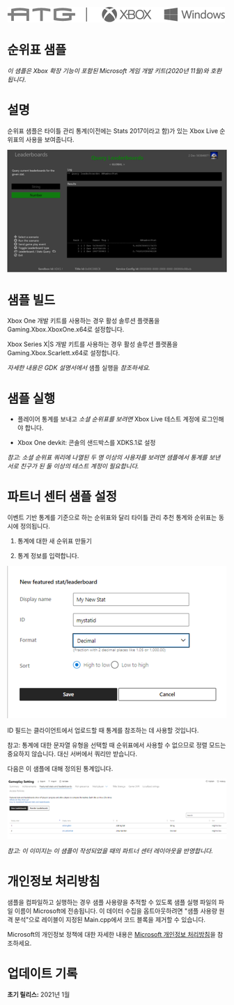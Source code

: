   ![](./media/image1.png)

#   순위표 샘플

*이 샘플은 Xbox 확장 기능이 포함된 Microsoft 게임 개발 키트(2020년
11월)와 호환됩니다*.

# 

# 설명

순위표 샘플은 타이틀 관리 통계(이전에는 Stats 2017이라고 함)가 있는 Xbox
Live 순위표의 사용을 보여줍니다.

![](./media/image3.png)

# 샘플 빌드

Xbox One 개발 키트를 사용하는 경우 활성 솔루션 플랫폼을
Gaming.Xbox.XboxOne.x64로 설정합니다.

Xbox Series X|S 개발 키트를 사용하는 경우 활성 솔루션 플랫폼을
Gaming.Xbox.Scarlett.x64로 설정합니다.

*자세한 내용은 GDK 설명서에서* 샘플 실행을 *참조하세요.*

# 샘플 실행

-   플레이어 통계를 보내고 *소셜 순위표를 보려면* Xbox Live 테스트
    계정에 로그인해야 합니다.

-   Xbox One devkit: 콘솔의 샌드박스를 XDKS.1로 설정

*참고: 소셜 순위표 쿼리에 나열된 두 명 이상의 사용자를 보려면 샘플에서
통계를 보낸 서로 친구가 된 둘 이상의 테스트 계정이 필요합니다.*

# 파트너 센터 샘플 설정

이벤트 기반 통계를 기준으로 하는 순위표와 달리 타이틀 관리 추천 통계와
순위표는 동시에 정의됩니다.

1.  통계에 대한 새 순위표 만들기

2.  통계 정보를 입력합니다.

![](./media/image4.png)

ID 필드는 클라이언트에서 업로드할 때 통계를 참조하는 데 사용할 것입니다.

참고: 통계에 대한 문자열 유형을 선택할 때 순위표에서 사용할 수 없으므로
정렬 모드는 중요하지 않습니다. 대신 서버에서 쿼리만 받습니다.

다음은 이 샘플에 대해 정의된 통계입니다.

![](./media/image5.png)

*참고: 이 이미지는 이 샘플이 작성되었을 때의 파트너 센터 레이아웃을
반영합니다.*

# 개인정보 처리방침

샘플을 컴파일하고 실행하는 경우 샘플 사용량을 추적할 수 있도록 샘플 실행
파일의 파일 이름이 Microsoft에 전송됩니다. 이 데이터 수집을
옵트아웃하려면 \"샘플 사용량 원격 분석\"으로 레이블이 지정된
Main.cpp에서 코드 블록을 제거할 수 있습니다.

Microsoft의 개인정보 정책에 대한 자세한 내용은 [Microsoft 개인정보
처리방침](https://privacy.microsoft.com/en-us/privacystatement/)을
참조하세요.

# 업데이트 기록

**초기 릴리스:** 2021년 1월

